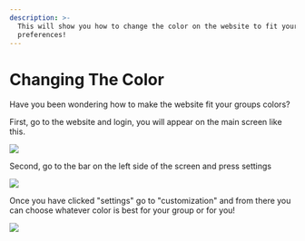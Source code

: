 ```yaml
---
description: >-
  This will show you how to change the color on the website to fit your group or
  preferences!
---
```


# Changing The Color

Have you been wondering how to make the website fit your groups colors?

First, go to the website and login, you will appear on the main screen like this.

![](https://2159974755-files.gitbook.io/~/files/v0/b/gitbook-x-prod.appspot.com/o/spaces%2FunMTB348tgzMbMDFEblw%2Fuploads%2F0sjzGukZYvQQXX0pidzl%2FScreenshot%202022-01-11%20213936.png?alt=media&token=1d1914fb-0979-4b3c-96e8-84edcf42d79a)



Second, go to the bar on the left side of the screen and press settings

![](https://2159974755-files.gitbook.io/~/files/v0/b/gitbook-x-prod.appspot.com/o/spaces%2FunMTB348tgzMbMDFEblw%2Fuploads%2FdAr6HGQJ5lNW7qGhJdpW%2FScreenshot%202022-01-11%20214949.png?alt=media&token=6ee703ac-0a63-44f3-a49c-71374edc0805)

Once you have clicked "settings" go to "customization" and from there you can choose whatever color is best for your group or for you!

![](https://2159974755-files.gitbook.io/~/files/v0/b/gitbook-x-prod.appspot.com/o/spaces%2FunMTB348tgzMbMDFEblw%2Fuploads%2FwLGYpROGZKPpGqhUQ8Tq%2FScreenshot%202022-01-11%20215337.png?alt=media&token=0aa46669-9525-429c-90d4-a5a7c5f9684b)

